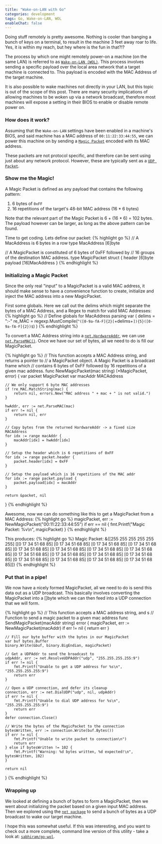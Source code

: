 ```yaml
---
title: "Wake-on-LAN with Go"
categories: development
tags: Go, Wake-on-LAN, WOL
enableChat: false
---
```


Doing stuff remotely is pretty awesome. Nothing is cooler than banging a bunch of keys on a terminal, to result in the machine 3 feet away roar to life. Yes, it is within my reach, but hey where is the fun in that?!?

The process by which one might remotely power-on a machine (on the same LAN) is referred to as [`Wake-on-LAN (WOL)`](http://en.wikipedia.org/wiki/Wake-on-LAN). This process involves sending a specific payload over the local area network that a target machine is connected to. This payload is encoded with the MAC Address of the target machine.

It is also possible to wake machines not directly in your LAN, but this topic is out of the scope of this post. There are many security implications of allowing machines to be woken up via a network broadcast, therefore most machines will expose a setting in their BIOS to enable or disable remote power on.

### How does it work?

Assuming that the `Wake-on-LAN` settings have been enabled in a machine's BIOS, and said machine has a MAC address of `00:11:22:33:44:55`, we can power this machine on by sending a [`Magic Packet`](http://en.wikipedia.org/w/index.php?title=Wake-on-LAN&redirect=no#Magic_packet) encoded with its MAC address.

These packets are not protocol specific, and therefore can be sent using just about any network protocol. However, these are typically sent as a [`UDP Packet`](http://en.wikipedia.org/wiki/User_Datagram_Protocol).

### Show me the Magic!

A Magic Packet is defined as any payload that contains the following pattern:

1. 6 bytes of `0xFF`
2. 16 repetitions of the target's 48-bit MAC address (16 * 6 bytes)

Note that the relevant part of the Magic Packet is 6 + (16 * 6) = 102 bytes. The payload however can be larger, as long as the above pattern can be found.

Time to get coding. Lets define our packet:
{% highlight go %}
// A MacAddress is 6 bytes in a row
type MacAddress [6]byte

// A MagicPacket is constituted of 6 bytes of 0xFF followed by
// 16 groups of the destination MAC address.
type MagicPacket struct {
    header  [6]byte
    payload [16]MacAddress
}
{% endhighlight %}

### Initializing a Magic Packet

Since the only real "input" to a MagicPacket is a valid MAC address, it should make sense to have a convenience function to create, initialize and inject the MAC address into a new MagicPacket.

First some globals. Here we call out the delims which might separate the bytes of a MAC Address, and a Regex to match for valid MAC Addresses:
{% highlight go %}
// Define globals for MacAddress parsing
var (
    delims = ":-"
    re_MAC = regexp.MustCompile(`^([0-9a-fA-F]{2}[`+delims+`]){5}([0-9a-fA-F]{2})$`)
)
{% endhighlight %}

To convert a MAC Address string into a [`net.HardwareAddr`](http://golang.org/pkg/net/#HardwareAddr), we can use [`net.ParseMAC()`](http://golang.org/pkg/net/#ParseMAC).  Once we have our set of bytes, all we need to do is fill our MagicPacket.

{% highlight go %}
// This function accepts a MAC Address string, and returns a pointer to
// a MagicPacket object. A Magic Packet is a broadcast frame which
// contains 6 bytes of 0xFF followed by 16 repetitions of a given mac address.
func NewMagicPacket(mac string) (*MagicPacket, error) {
    var packet MagicPacket
    var macAddr MACAddress

    // We only support 6 byte MAC addresses
    if !re_MAC.MatchString(mac) {
        return nil, errors.New("MAC address " + mac + " is not valid.")
    }

    hwAddr, err := net.ParseMAC(mac)
    if err != nil {
        return nil, err
    }

    // Copy bytes from the returned HardwareAddr -> a fixed size MACAddress
    for idx := range macAddr {
        macAddr[idx] = hwAddr[idx]
    }

    // Setup the header which is 6 repetitions of 0xFF
    for idx := range packet.header {
        packet.header[idx] = 0xFF
    }

    // Setup the payload which is 16 repetitions of the MAC addr
    for idx := range packet.payload {
        packet.payload[idx] = macAddr
    }

    return &packet, nil
}
{% endhighlight %}

Awesome, now we can do something like this to get a MagicPacket from a MAC Address:
{% highlight go %}
magicPacket, err := NewMagicPacket("00:11:22:33:44:55")
if err == nil {
    fmt.Printf("Magic Packet: %v\n", magicPacket)
}
{% endhighlight %}

This produces:
{% highlight go %}
Magic Packet: &{[255 255 255 255 255 255] [[0 17 34 51 68 85] [0 17 34 51 68 85] [0 17 34 51 68 85] [0 17 34 51 68 85] [0 17 34 51 68 85] [0 17 34 51 68 85] [0 17 34 51 68 85] [0 17 34 51 68 85] [0 17 34 51 68 85] [0 17 34 51 68 85] [0 17 34 51 68 85] [0 17 34 51 68 85] [0 17 34 51 68 85] [0 17 34 51 68 85] [0 17 34 51 68 85] [0 17 34 51 68 85]]}
{% endhighlight %}

### Put that in a pipe!

We now have a nicely formed MagicPacket, all we need to do is send this data out as a UDP broadcast. This basically involves converting the MagicPacket into a []byte which we can then feed into a UDP connection that we will form.

{% highlight go %}
// This function accepts a MAC address string, and s
// Function to send a magic packet to a given mac address
func SendMagicPacket(macAddr string) error {
    magicPacket, err := NewMagicPacket(macAddr)
    if err != nil {
        return err
    }

    // Fill our byte buffer with the bytes in our MagicPacket
    var buf bytes.Buffer
    binary.Write(&buf, binary.BigEndian, magicPacket)

    // Get a UDPAddr to send the broadcast to
    udpAddr, err := net.ResolveUDPAddr("udp", "255.255.255.255:9")
    if err != nil {
        fmt.Printf("Unable to get a UDP address for %s\n", "255.255.255.255:9")
        return err
    }

    // Open a UDP connection, and defer its cleanup
    connection, err := net.DialUDP("udp", nil, udpAddr)
    if err != nil {
        fmt.Printf("Unable to dial UDP address for %s\n", "255.255.255.255:9")
        return err
    }
    defer connection.Close()

    // Write the bytes of the MagicPacket to the connection
    bytesWritten, err := connection.Write(buf.Bytes())
    if err != nil {
        fmt.Printf("Unable to write packet to connection\n")
        return err
    } else if bytesWritten != 102 {
        fmt.Printf("Warning: %d bytes written, %d expected!\n", bytesWritten, 102)
    }

    return nil
}
{% endhighlight %}

### Wrapping up

We looked at defining a bunch of bytes to form a MagicPacket, then we went about initializing the packet based on a given input MAC address. Then we explored using the [`net package`](http://golang.org/pkg/net/) to send a bunch of bytes as a UDP broadcast to wake our target machine.

I hope this was somewhat useful. If this was interesting, and you want to check out a more complete, command line version of this utility - take a look at: [`sabhiram/go-wol`](https://github.com/sabhiram/go-wol).
